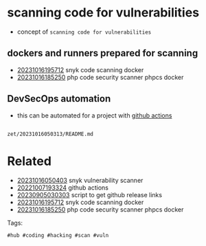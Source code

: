 # scanning code for vulnerabilities

- concept of `scanning code for vulnerabilities`

## dockers and runners prepared for scanning

- [20231016195712](/zet/20231016195712/README.md) snyk code scanning docker
- [20231016185250](/zet/20231016185250/README.md) php code security scanner phpcs docker

## DevSecOps automation
- this can be automated for a project with [github actions](/zet/20221007193324/README.md)

```
```

` zet/20231016050313/README.md `

# Related

- [20231016050403](/zet/20231016050403/README.md) snyk vulnerability scanner
- [20221007193324](/zet/20221007193324/README.md) github actions
- [20230905030303](/zet/20230905030303/README.md) script to get github release links
- [20231016195712](/zet/20231016195712/README.md) snyk code scanning docker
- [20231016185250](/zet/20231016185250/README.md) php code security scanner phpcs docker

Tags:

    #hub #coding #hacking #scan #vuln
